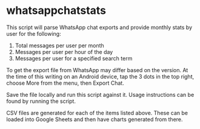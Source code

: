 # whatsappchatstats

This script will parse WhatsApp chat exports and provide monthly stats by user for the following:
1. Total messages per user per month
2. Messages per user per hour of the day
3. Messages per user for a specified search term

To get the export file from WhatsApp may differ based on the version.  At the time of this writing on an Android device, tap the 3 dots in the top right, choose More from the menu, then Export Chat.

Save the file locally and run this script against it.
Usage instructions can be found by running the script.

CSV files are generated for each of the items listed above. These can be loaded into Google Sheets and then have charts generated from there.